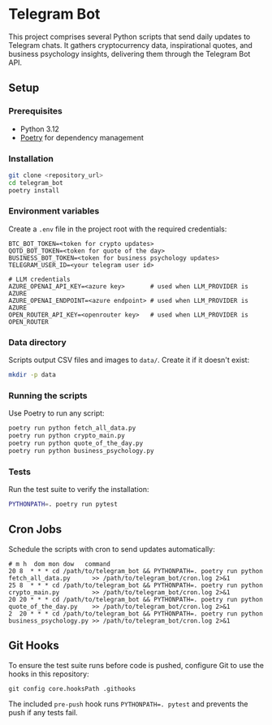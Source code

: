 # Telegram Bot

This project comprises several Python scripts that send daily updates to Telegram chats. It gathers cryptocurrency data, inspirational quotes, and business psychology insights, delivering them through the Telegram Bot API.

## Setup

### Prerequisites
- Python 3.12
- [Poetry](https://python-poetry.org/) for dependency management

### Installation

```bash
git clone <repository_url>
cd telegram_bot
poetry install
```

### Environment variables

Create a `.env` file in the project root with the required credentials:

```
BTC_BOT_TOKEN=<token for crypto updates>
QOTD_BOT_TOKEN=<token for quote of the day>
BUSINESS_BOT_TOKEN=<token for business psychology updates>
TELEGRAM_USER_ID=<your telegram user id>

# LLM credentials
AZURE_OPENAI_API_KEY=<azure key>       # used when LLM_PROVIDER is AZURE
AZURE_OPENAI_ENDPOINT=<azure endpoint> # used when LLM_PROVIDER is AZURE
OPEN_ROUTER_API_KEY=<openrouter key>   # used when LLM_PROVIDER is OPEN_ROUTER
```

### Data directory

Scripts output CSV files and images to `data/`. Create it if it doesn't exist:

```bash
mkdir -p data
```

### Running the scripts

Use Poetry to run any script:

```bash
poetry run python fetch_all_data.py
poetry run python crypto_main.py
poetry run python quote_of_the_day.py
poetry run python business_psychology.py
```

### Tests

Run the test suite to verify the installation:

```bash
PYTHONPATH=. poetry run pytest
```

## Cron Jobs

Schedule the scripts with cron to send updates automatically:

```
# m h  dom mon dow   command
20 8  * * * cd /path/to/telegram_bot && PYTHONPATH=. poetry run python fetch_all_data.py      >> /path/to/telegram_bot/cron.log 2>&1
25 8  * * * cd /path/to/telegram_bot && PYTHONPATH=. poetry run python crypto_main.py         >> /path/to/telegram_bot/cron.log 2>&1
20 20 * * * cd /path/to/telegram_bot && PYTHONPATH=. poetry run python quote_of_the_day.py    >> /path/to/telegram_bot/cron.log 2>&1
2  20 * * * cd /path/to/telegram_bot && PYTHONPATH=. poetry run python business_psychology.py >> /path/to/telegram_bot/cron.log 2>&1
```

## Git Hooks

To ensure the test suite runs before code is pushed, configure Git to use the hooks in this repository:

```
git config core.hooksPath .githooks
```

The included `pre-push` hook runs `PYTHONPATH=. pytest` and prevents the push if any tests fail.